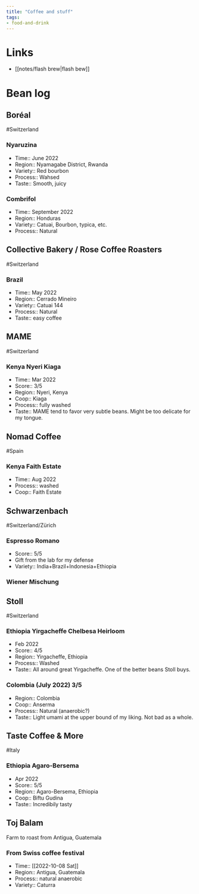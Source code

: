```yaml
---
title: "Coffee and stuff"
tags:
- food-and-drink
---
```


# Links
- [[notes/flash brew|flash bew]]

# Bean log
## Boréal
#Switzerland 
### Nyaruzina 
- Time:: June 2022
- Region:: Nyamagabe District, Rwanda
- Variety:: Red bourbon
- Process:: Wahsed
- Taste:: Smooth, juicy
### Combrifol
- Time:: September 2022
- Region:: Honduras
- Variety:: Catuai, Bourbon, typica, etc.
- Process:: Natural

## Collective Bakery / Rose Coffee Roasters
#Switzerland
### Brazil
- Time:: May 2022
- Region:: Cerrado Mineiro
- Variety:: Catuai 144
- Process:: Natural
- Taste:: easy coffee

## MAME
#Switzerland
### Kenya Nyeri Kiaga
- Time:: Mar 2022
- Score:: 3/5
- Region:: Nyeri, Kenya
- Coop:: Kiaga
- Process:: fully washed
- Taste:: MAME tend to favor very subtle beans. Might be too delicate for my tongue.

## Nomad Coffee
#Spain
### Kenya Faith Estate
- Time:: Aug 2022
- Process:: washed
- Coop:: Faith Estate

## Schwarzenbach
#Switzerland/Zürich 
### Espresso Romano
- Score:: 5/5
- Gift from the lab for my defense
- Variety:: India+Brazil+Indonesia+Ethiopia
### Wiener Mischung 

## Stoll
#Switzerland
### Ethiopia Yirgacheffe Chelbesa Heirloom
- Feb 2022
- Score:: 4/5
- Region:: Yirgacheffe, Ethiopia
- Process:: Washed
- Taste:: All around great Yirgacheffe. One of the better beans Stoll buys. 
### Colombia (July 2022) 3/5
- Region:: Colombia
- Coop:: Anserma
- Process:: Natural (anaerobic?)
- Taste:: Light umami at the upper bound of my liking. Not bad as a whole.

## Taste Coffee & More
#Italy
### Ethiopia Agaro-Bersema
- Apr 2022
- Score:: 5/5
- Region:: Agaro-Bersema, Ethiopia
- Coop:: Biftu Gudina
- Taste:: Incredibily tasty

## Toj Balam
Farm to roast from Antigua, Guatemala
### From Swiss coffee festival
- Time:: [[2022-10-08 Sat]]
- Region:: Antigua, Guatemala
- Process:: natural anaerobic
- Variety:: Caturra